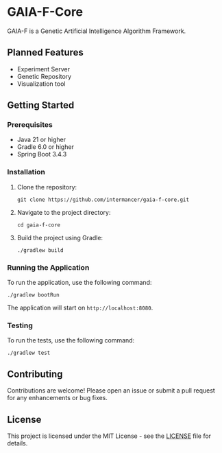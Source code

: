 # GAIA-F-Core

GAIA-F is a Genetic Artificial Intelligence Algorithm Framework.



## Planned Features

- Experiment Server
- Genetic Repository
- Visualization tool


## Getting Started

### Prerequisites

- Java 21 or higher
- Gradle 6.0 or higher
- Spring Boot 3.4.3

### Installation

1. Clone the repository:

   ```
   git clone https://github.com/intermancer/gaia-f-core.git
   ```

2. Navigate to the project directory:

   ```
   cd gaia-f-core
   ```

3. Build the project using Gradle:

   ```
   ./gradlew build
   ```

### Running the Application

To run the application, use the following command:

```
./gradlew bootRun
```

The application will start on `http://localhost:8080`.

### Testing

To run the tests, use the following command:

```
./gradlew test
```

## Contributing

Contributions are welcome! Please open an issue or submit a pull request for any enhancements or bug fixes.

## License

This project is licensed under the MIT License - see the [LICENSE](LICENSE) file for details.
